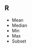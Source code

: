 ## R

<ul>
    <li>Mean</li>
    <li>Median</li>
    <li>Min</li>
    <li>Max</li>
    <li>Subset</li>
<ul>
